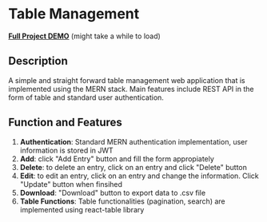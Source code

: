 # Table Management
**[Full Project DEMO](https://table-management-wisesa.herokuapp.com/)** (might take a while to load)

## Description
A simple and straight forward table management web application that is implemented using the MERN stack. Main features include REST API in the form of table and standard user authentication.

## Function and Features
1. **Authentication**: Standard MERN authentication implementation, user information is stored in JWT
2. **Add**:  click "Add Entry" button and fill the form appropiately
3. **Delete**:  to delete an entry, click on an entry and click "Delete" button
4. **Edit**:  to edit an entry, click on an entry and change the information. Click "Update" button when finsihed
5. **Download**:  "Download" button to export data to .csv file
6. **Table Functions**: Table functionalities (pagination, search) are implemented using react-table library

